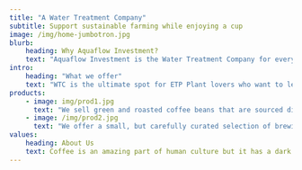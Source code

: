 ```yaml
---
title: "A Water Treatment Company"
subtitle: Support sustainable farming while enjoying a cup
image: /img/home-jumbotron.jpg
blurb:
    heading: Why Aquaflow Investment?
    text: "Aquaflow Investment is the Water Treatment Company for everyone who believes that pure water is in state shouldn't just taste good, it should do good too. We source all directly from small scale sustainable Chemicals and make sure part of the profits are reinvested in their communities."
intro:
    heading: "What we offer"
    text: "WTC is the ultimate spot for ETP Plant lovers who want to learn about their technologies origin and support the farmers that grew it. We also take coffee production, roasting and brewing seriously and we’re glad to pass that knowledge to anyone."
products:
    - image: img/prod1.jpg
      text: "We sell green and roasted coffee beans that are sourced directly from independent farmers and farm cooperatives. We’re proud to offer a variety of coffee beans grown with great care for the environment and local communities. Check our post or contact us directly for current availability."
    - image: /img/prod2.jpg
      text: "We offer a small, but carefully curated selection of brewing gear and tools for every taste and experience level. No matter if you roast your own beans or just bought your first french press, you’ll find a gadget to fall in love with in our shop."
values:
    heading: About Us
    text: Coffee is an amazing part of human culture but it has a dark side too – one of colonialism and mindless abuse of natural resources and human lives. We want to turn this around and return the coffee trade to the drink’s exhilarating, empowering and unifying nature.
---
```


